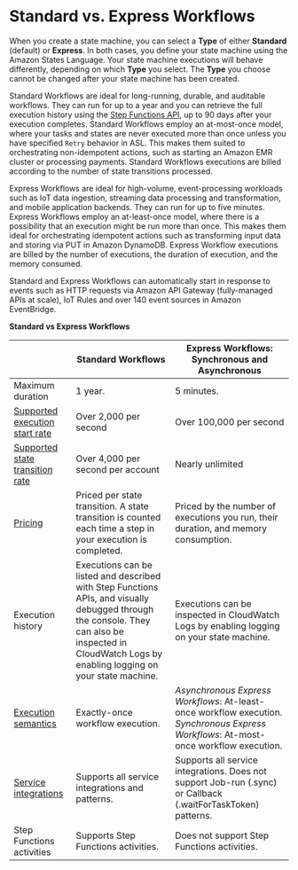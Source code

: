 # Standard vs\. Express Workflows<a name="concepts-standard-vs-express"></a>

When you create a state machine, you can select a **Type** of either **Standard** \(default\) or **Express**\. In both cases, you define your state machine using the Amazon States Language\. Your state machine executions will behave differently, depending on which **Type** you select\. The **Type** you choose cannot be changed after your state machine has been created\. 

Standard Workflows are ideal for long\-running, durable, and auditable workflows\. They can run for up to a year and you can retrieve the full execution history using the [Step Functions API](https://docs.aws.amazon.com/step-functions/latest/apireference), up to 90 days after your execution completes\. Standard Workflows employ an at\-most\-once model, where your tasks and states are never executed more than once unless you have specified `Retry` behavior in ASL\. This makes them suited to orchestrating non\-idempotent actions, such as starting an Amazon EMR cluster or processing payments\. Standard Workflows executions are billed according to the number of state transitions processed\. 

Express Workflows are ideal for high\-volume, event\-processing workloads such as IoT data ingestion, streaming data processing and transformation, and mobile application backends\. They can run for up to five minutes\. Express Workflows employ an at\-least\-once model, where there is a possibility that an execution might be run more than once\. This makes them ideal for orchestrating idempotent actions such as transforming input data and storing via PUT in Amazon DynamoDB\. Express Workflow executions are billed by the number of executions, the duration of execution, and the memory consumed\. 

Standard and Express Workflows can automatically start in response to events such as HTTP requests via Amazon API Gateway \(fully\-managed APIs at scale\), IoT Rules and over 140 event sources in Amazon EventBridge\.


**Standard vs Express Workflows**  

|  | Standard Workflows | Express Workflows: Synchronous and Asynchronous | 
| --- | --- | --- | 
| Maximum duration | 1 year\. | 5 minutes\. | 
| [Supported execution start rate](limits-overview.md) | Over 2,000 per second | Over 100,000 per second | 
| [Supported state transition rate](limits-overview.md) | Over 4,000 per second per account | Nearly unlimited | 
| [Pricing](http://aws.amazon.com/step-functions/pricing) | Priced per state transition\. A state transition is counted each time a step in your execution is completed\. | Priced by the number of executions you run, their duration, and memory consumption\.  | 
| Execution history | Executions can be listed and described with Step Functions APIs, and visually debugged through the console\. They can also be inspected in CloudWatch Logs by enabling logging on your state machine\. | Executions can be inspected in CloudWatch Logs by enabling logging on your state machine\. | 
| [Execution semantics](express-at-least-once-execution.md) | Exactly\-once workflow execution\. | *Asynchronous Express Workflows*: At\-least\-once workflow execution\. *Synchronous Express Workflows*: At\-most\-once workflow execution\. | 
| [Service integrations](concepts-service-integrations.md) | Supports all service integrations and patterns\. | Supports all service integrations\. Does not support Job\-run \(\.sync\) or Callback \(\.waitForTaskToken\) patterns\. | 
| Step Functions activities | Supports Step Functions activities\. | Does not support Step Functions activities\. | 